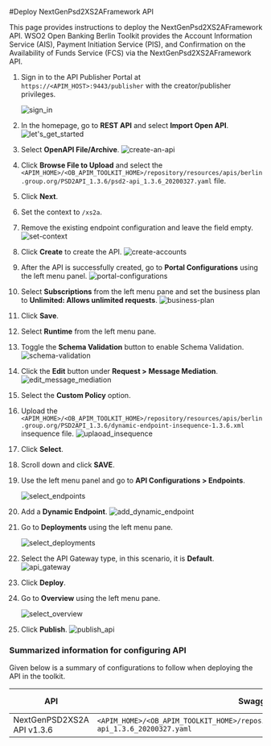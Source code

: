 #Deploy NextGenPsd2XS2AFramework API

This page provides instructions to deploy the NextGenPsd2XS2AFramework API. WSO2 Open Banking Berlin Toolkit
provides the Account Information Service (AIS), Payment Initiation Service (PIS), and Confirmation on the Availability
of Funds Service (FCS) via the NextGenPsd2XS2AFramework API.

1. Sign in to the API Publisher Portal at `https://<APIM_HOST>:9443/publisher` with the creator/publisher privileges.

    ![sign_in](../assets/img/get-started/quick-start-guide/sign-in.png)

2. In the homepage, go to **REST API** and select **Import Open API**. ![let's_get_started](../assets/img/get-started/quick-start-guide/lets-get-started.png)

3. Select **OpenAPI File/Archive**. ![create-an-api](../assets/img/get-started/quick-start-guide/create-an-api.png)

4. Click **Browse File to Upload** and select the `<APIM_HOME>/<OB_APIM_TOOLKIT_HOME>/repository/resources/apis/berlin.group.org/PSD2API_1.3.6/psd2-api_1.3.6_20200327.yaml` file.

5. Click **Next**.

6. Set the context to `/xs2a`.

7. Remove the existing endpoint configuration and leave the field empty. ![set-context](../assets/img/try-out/account-flow/set-context.png)

8. Click **Create** to create the API. ![create-accounts](../assets/img/get-started/quick-start-guide/create-accounts.png)

9. After the API is successfully created, go to **Portal Configurations** using the left menu panel. ![portal-configurations](../assets/img/get-started/quick-start-guide/portal-configurations.png)

10. Select **Subscriptions** from the left menu pane and set the business plan to **Unlimited: Allows unlimited requests**. ![business-plan](../assets/img/get-started/quick-start-guide/business-plan.png)

11. Click **Save**.

12. Select **Runtime** from the left menu pane.

13. Toggle the **Schema Validation** button to enable Schema Validation. ![schema-validation](../assets/img/get-started/quick-start-guide/schema-validation.png)

14. Click the **Edit** button under **Request > Message Mediation**. ![edit_message_mediation](../assets/img/get-started/quick-start-guide/edit-message-mediation.png)

15. Select the **Custom Policy** option.

16. Upload the `<APIM_HOME>/<OB_APIM_TOOLKIT_HOME>/repository/resources/apis/berlin.group.org/PSD2API_1.3.6/dynamic-endpoint-insequence-1.3.6.xml` insequence file. ![uplaoad_insequence](../assets/img/try-out/account-flow/upload-insequence.png)

17. Click **Select**.

18. Scroll down and click **SAVE**.

19. Use the left menu panel and go to **API Configurations > Endpoints**.

    ![select_endpoints](../assets/img/get-started/quick-start-guide/select-endpoints.png)

20. Add a **Dynamic Endpoint**. ![add_dynamic_endpoint](../assets/img/get-started/quick-start-guide/add_dynamic_endpoint.png)

21. Go to **Deployments** using the left menu pane.

    ![select_deployments](../assets/img/get-started/quick-start-guide/select-deployments.png)

22. Select the API Gateway type, in this scenario, it is **Default**. ![api_gateway](../assets/img/get-started/quick-start-guide/dcr-api-gateway.png)

23. Click **Deploy**.

24. Go to **Overview** using the left menu pane.

    ![select_overview](../assets/img/get-started/quick-start-guide/select-overview.png)

25. Click **Publish**. ![publish_api](../assets/img/get-started/quick-start-guide/publish-api.png)

### Summarized information for configuring API

Given below is a summary of configurations to follow when deploying the API in the toolkit.

| API | Swagger definition (yaml file) | Endpoint type| Message mediation (sequence file) |
|-----|--------------------------------|--------------|---------------------------------- |
| NextGenPSD2XS2A API v1.3.6 | `<APIM_HOME>/<OB_APIM_TOOLKIT_HOME>/repository/resources/apis/berlin.group.org/PSD2API_1.3.6/psd2-api_1.3.6_20200327.yaml` | Dynamic Endpoint | `<APIM_HOME>/<OB_APIM_TOOLKIT_HOME>/repository/resources/apis/berlin.group.org/PSD2API_1.3.6/dynamic-endpoint-insequence-1.3.6.xml` |